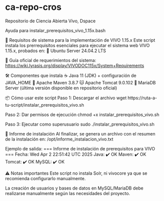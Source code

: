 # ca-repo-cros
Repositorio de Ciencia Abierta Vivo, Dspace

Ayuda para instalar_prerequisitos_vivo_1.15x.bash

🧩 Requisitos de sistema para la implementación de VIVO 1.15.x
Este script instala los prerrequisitos esenciales para ejecutar el sistema web VIVO 1.15.x, probados en: 🐧 Ubuntu Server 24.04.2 LTS

📄 Guía oficial de requerimientos del sistema: https://wiki.lyrasis.org/display/VIVODOC115x/System+Requirements

🛠️ Componentes que instala
☕ Java 11 (JDK) + configuración de JAVA_HOME
🔧 Apache Maven 3.8.7
🐱 Apache Tomcat 9.0.102
🐬 MariaDB Server (última versión disponible en repositorio oficial)

📦 Cómo usar este script
Paso 1: Descargar el archivo 
wget https://ruta-a-tu-script/instalar_prerequisitos_vivo.sh

Paso 2: Dar permisos de ejecución 
chmod +x instalar_prerequisitos_vivo.sh

Paso 3: Ejecutar como superusuario 
sudo ./instalar_prerequisitos_vivo.sh

📄 Informe de instalación
Al finalizar, se genera un archivo con el resumen de la instalación en: /opt/informe_instalacion_vivo.txt

Ejemplo de salida:
=== Informe de instalación de prerequisitos para VIVO ===
Fecha: Wed Apr  2 22:51:42 UTC 2025
Java:   ✔️ OK
Maven:  ✔️ OK
Tomcat: ✔️ OK
MySQL:  ✔️ OK


⚠️ Notas importantes
Este script no instala Solr, ni vivocore ya que se recomienda configurarlo manualmente.

La creación de usuarios y bases de datos en MySQL/MariaDB debe realizarse manualmente según las necesidades del proyecto.



